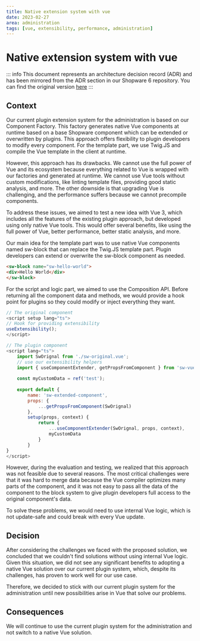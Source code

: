 ```yaml
---
title: Native extension system with vue
date: 2023-02-27
area: administration
tags: [vue, extensibility, performance, administration]
---
```


# Native extension system with vue

::: info
This document represents an architecture decision record (ADR) and has been mirrored from the ADR section in our Shopware 6 repository.
You can find the original version [here](https://github.com/shopware/shopware/blob/trunk/adr/2023-02-27-native-extension-system-with-vue.md)
:::

## Context
Our current plugin extension system for the administration is based on our Component Factory. This factory generates native Vue components at runtime based on a base Shopware component which can be extended or overwritten by plugins. This approach offers flexibility to plugin developers to modify every component. For the template part, we use Twig.JS and compile the Vue template in the client at runtime.

However, this approach has its drawbacks. We cannot use the full power of Vue and its ecosystem because everything related to Vue is wrapped with our factories and generated at runtime. We cannot use Vue tools without custom modifications, like linting template files, providing good static analysis, and more. The other downside is that upgrading Vue is challenging, and the performance suffers because we cannot precompile components.

To address these issues, we aimed to test a new idea with Vue 3, which includes all the features of the existing plugin approach, but developed using only native Vue tools. This would offer several benefits, like using the full power of Vue, better performance, better static analysis, and more.

Our main idea for the template part was to use native Vue components named sw-block that can replace the Twig.JS template part. Plugin developers can extend or overwrite the sw-block component as needed.

```html
<sw-block name="sw-hello-world">
<div>Hello World</div>
</sw-block>
```

For the script and logic part, we aimed to use the Composition API. Before returning all the component data and methods, we would provide a hook point for plugins so they could modify or inject everything they want.

```js
// The original component
<script setup lang="ts">
// Hook for providing extensibility
useExtensibility();
</script>

// The plugin component
<script lang="ts">
    import SwOrignal from './sw-original.vue';
    // use our extensibility helpers
    import { useComponentExtender, getPropsFromComponent } from 'sw-vue-extensbiles';
    
    const myCustomData = ref('test');
    
    export default {
        name: 'sw-extended-component',
        props: {
            ...getPropsFromComponent(SwOrignal)
        },
        setup(props, context) {
            return {
                ...useComponentExtender(SwOrignal, props, context),
                myCustomData
            }   
        }
}
</script>
```

However, during the evaluation and testing, we realized that this approach was not feasible due to several reasons. The most critical challenges were that it was hard to merge data because the Vue compiler optimizes many parts of the component, and it was not easy to pass all the data of the component to the block system to give plugin developers full access to the original component's data.

To solve these problems, we would need to use internal Vue logic, which is not update-safe and could break with every Vue update.

## Decision
After considering the challenges we faced with the proposed solution, we concluded that we couldn't find solutions without using internal Vue logic. Given this situation, we did not see any significant benefits to adopting a native Vue solution over our current plugin system, which, despite its challenges, has proven to work well for our use case.

Therefore, we decided to stick with our current plugin system for the administration until new possibilities arise in Vue that solve our problems.

## Consequences
We will continue to use the current plugin system for the administration and not switch to a native Vue solution.
